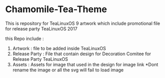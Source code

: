 # Chamomile-Tea-Theme

This is repository for TeaLinuxOS 9 artwork which include promotional file for release party TeaLinuxOS 2017

this Repo include : 
1. Artwork : file to be added inside TeaLinuxOS
2. Release Party : File that contain design for Decoration Comitee for Release Party TeaLinuxOS
3. Assets : Assets for image that used in the design for image link *Dont rename the image or all the svg will fail to load image
